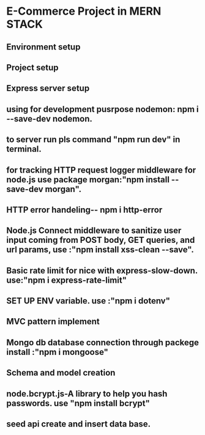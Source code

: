 # E-Commerce Project in MERN STACK

## Environment setup

## Project setup

## Express server setup

## using for development pusrpose  nodemon: npm i --save-dev nodemon.

## to server run pls command "npm run dev" in terminal.

## for tracking  HTTP request logger middleware for node.js use package morgan:"npm install --save-dev morgan".

## HTTP error handeling-- npm i http-error

## Node.js Connect middleware to sanitize user input coming from POST body, GET queries, and url params, use :"npm install xss-clean --save".

## Basic rate limit for nice with express-slow-down. use:"npm i express-rate-limit" 

## SET UP ENV variable. use :"npm i dotenv"

## MVC pattern implement
## Mongo db database connection through packege install :"npm i mongoose"
## Schema and model creation
## node.bcrypt.js-A library to help you hash passwords. use "npm install bcrypt"

## seed api create and insert data base.
